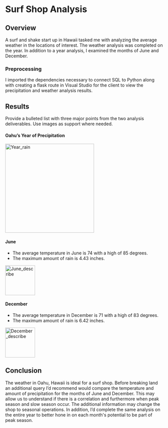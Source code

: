 # Surf Shop Analysis 
## Overview
A surf and shake start up in Hawaii tasked me with analyzing the average weather in the locations of interest. The weather analysis was completed on the year. In addition to a year analysis, I examined the months of June and December. 
### Preprocessing
I imported the dependencies necessary to connect SQL to Python along with creating a flask route in Visual Studio for the client to view the precipitation and weather analysis results.
## Results
Provide a bulleted list with three major points from the two analysis deliverables. Use images as support where needed.

#### Oahu’s Year of Precipitation

<img width="283" alt="Year_rain" src="https://user-images.githubusercontent.com/87162266/141604877-7be725c3-e08c-403b-a1eb-2f42e2ffb66e.PNG">


#### June
- The average temperature in June is 74 with a high of 85 degrees. 
- The maximum amount of rain is 4.43 inches.

<img width="95" alt="June_describe" src="https://user-images.githubusercontent.com/87162266/141604729-875f4630-6e32-479d-af35-c0da53bdb862.PNG">

#### December
- The average temperature in December is 71 with a high of 83 degrees. 
- The maximum amount of rain is 6.42 inches.
<img width="95" alt="December_describe" src="https://user-images.githubusercontent.com/87162266/141604742-1ba48b7f-f079-4efd-b6f3-c3ae8267a24c.PNG">

## Conclusion
The weather in Oahu, Hawaii is ideal for a surf shop. Before breaking land an additional query I’d recommend would compare the temperature and amount of precipitation for the months of June and December. This may allow us to understand if there is a correlation and furthermore when peak season and slow season occur. The additional information may change the shop to seasonal operations. In addition, I’d complete the same analysis on the entire year to better hone in on each month's potential to be part of peak season.  

